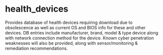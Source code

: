 # health_devices
Provides database of health devices requiring download due to obsolescence as well as current OS and BIOS info for these and other devices.
DB entries include manufacturer, brand, model & type device along with network connection method for the device.
Known cyber penetration weaknesses will also be provided, along with sensor/monitoring & remediation recommendations.
